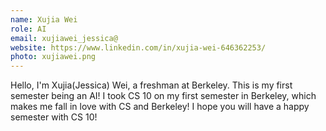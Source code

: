 ```yaml
---
name: Xujia Wei
role: AI
email: xujiawei_jessica@
website: https://www.linkedin.com/in/xujia-wei-646362253/
photo: xujiawei.png
---
```

Hello, I'm Xujia(Jessica) Wei, a freshman at Berkeley. This is my first semester being an AI! I took CS 10 on my first semester in Berkeley, which makes me fall in love with CS and Berkeley! I hope you will have a happy semester with CS 10!
